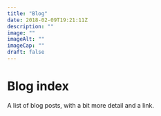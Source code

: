 ```yaml
---
title: "Blog"
date: 2018-02-09T19:21:11Z
description: ""
image: ""
imageAlt: ""
imageCap: ""
draft: false
---
```


# Blog index

A list of blog posts, with a bit more detail and a link.
